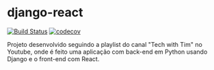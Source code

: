 # django-react


[![Build Status](https://app.travis-ci.com/VitorDCM/django-react.svg?branch=main)](https://app.travis-ci.com/VitorDCM/django-react)
[![codecov](https://codecov.io/gh/VitorDCM/django-react/branch/main/graph/badge.svg?token=Z721HNQA0Q)](https://codecov.io/gh/VitorDCM/django-react)

Projeto desenvolvido seguindo a playlist do canal "Tech with Tim" no Youtube, onde é feito uma aplicação com back-end em Python usando Django e o front-end com React.
